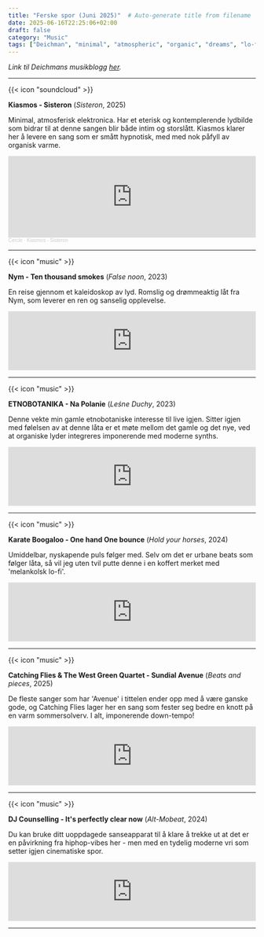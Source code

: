 ```yaml
---
title: "Ferske spor (Juni 2025)"  # Auto-generate title from filename
date: 2025-06-16T22:25:06+02:00
draft: false
category: "Music" 
tags: ["Deichman", "minimal", "atmospheric", "organic", "dreams", "lo-fi", ]
---
```


*Link til Deichmans musikblogg [her](https://musikk.deichman.no/2025/06/16/ferske-spor-uke-25-2025/#julian).*

***
{{< icon "soundcloud" >}}

**Kiasmos - Sisteron** (*Sisteron*, 2025)

Minimal, atmosferisk elektronica. Har et eterisk og kontemplerende lydbilde som bidrar til at denne sangen blir både intim og storslått. Kiasmos klarer her å levere en sang som er smått hypnotisk, med med nok påfyll av organisk varme.

<iframe width="100%" height="166" scrolling="no" frameborder="no" allow="autoplay" src="https://w.soundcloud.com/player/?url=https%3A//api.soundcloud.com/tracks/1974499315&color=%23ff5500&auto_play=false&hide_related=false&show_comments=true&show_user=true&show_reposts=false&show_teaser=true"></iframe><div style="font-size: 10px; color: #cccccc;line-break: anywhere;word-break: normal;overflow: hidden;white-space: nowrap;text-overflow: ellipsis; font-family: Interstate,Lucida Grande,Lucida Sans Unicode,Lucida Sans,Garuda,Verdana,Tahoma,sans-serif;font-weight: 100;"><a href="https://soundcloud.com/cerclelive" title="Cercle" target="_blank" style="color: #cccccc; text-decoration: none;">Cercle</a> · <a href="https://soundcloud.com/cerclelive/kiasmos-sisteron" title="Kiasmos - Sisteron" target="_blank" style="color: #cccccc; text-decoration: none;">Kiasmos - Sisteron</a></div>

***
{{< icon "music" >}}

**Nym - Ten thousand smokes** (*False noon*, 2023)

En reise gjennom et kaleidoskop av lyd. Romslig og drømmeaktig låt fra Nym, som leverer en ren og sanselig opplevelse.

<iframe style="border: 0; width: 100%; height: 120px;" src="https://bandcamp.com/EmbeddedPlayer/album=16044924/size=large/bgcol=333333/linkcol=2ebd35/tracklist=false/artwork=small/track=929715901/transparent=true/" seamless><a href="https://music.ratsofnym.com/album/false-noon">False Noon by Nym</a></iframe>

***
{{< icon "music" >}}

**ETNOBOTANIKA - Na Polanie** (*Leśne Duchy*, 2023)

Denne vekte min gamle etnobotaniske interesse til live igjen. Sitter igjen med følelsen av at denne låta er et møte mellom det gamle og det nye, ved at organiske lyder integreres imponerende med moderne synths.

<iframe style="border: 0; width: 100%; height: 120px;" src="https://bandcamp.com/EmbeddedPlayer/album=2820684357/size=large/bgcol=333333/linkcol=2ebd35/tracklist=false/artwork=small/track=1919576161/transparent=true/" seamless><a href="https://theverypolishcutouts.bandcamp.com/album/le-ne-duchy">Leśne Duchy by Etnobotanika</a></iframe>

***
{{< icon "music" >}}

**Karate Boogaloo - One hand One bounce** (*Hold your horses*, 2024)

Umiddelbar, nyskapende puls følger med. Selv om det er urbane beats som følger låta, så vil jeg uten tvil putte denne i en koffert merket med 'melankolsk lo-fi'.

<iframe style="border: 0; width: 100%; height: 120px;" src="https://bandcamp.com/EmbeddedPlayer/album=1555106538/size=large/bgcol=333333/linkcol=2ebd35/tracklist=false/artwork=small/track=2334707513/transparent=true/" seamless><a href="https://karateboogaloo.bandcamp.com/album/hold-your-horses">Hold Your Horses by Karate Boogaloo</a></iframe>

***
{{< icon "music" >}}

**Catching Flies & The West Green Quartet - Sundial Avenue** (*Beats and pieces*, 2025)

De fleste sanger som har 'Avenue' i tittelen ender opp med å være ganske gode, og Catching Flies lager her en sang som fester seg bedre en knott på en varm sommersolverv. I alt, imponerende down-tempo!

<iframe style="border: 0; width: 100%; height: 120px;" src="https://bandcamp.com/EmbeddedPlayer/album=3424441419/size=large/bgcol=333333/linkcol=2ebd35/tracklist=false/artwork=small/track=1172999499/transparent=true/" seamless><a href="https://catchingflies.bandcamp.com/album/beats-pieces">Beats &amp; Pieces by Catching Flies</a></iframe>

***
{{< icon "music" >}}

**DJ Counselling - It's perfectly clear now** (*Alt-Mobeat*, 2024)

Du kan bruke ditt uoppdagede sanseapparat til å klare å trekke ut at det er en påvirkning fra hiphop-vibes her - men med en tydelig moderne vri som setter igjen cinematiske spor.

<iframe style="border: 0; width: 100%; height: 120px;" src="https://bandcamp.com/EmbeddedPlayer/album=549382122/size=large/bgcol=333333/linkcol=2ebd35/tracklist=false/artwork=small/track=687088277/transparent=true/" seamless><a href="https://djcounselling.bandcamp.com/album/alt-mobeat">Alt-Mobeat by DJ Counselling</a></iframe>

***
